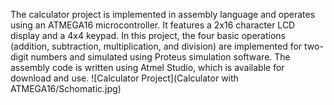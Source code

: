 

The calculator project is implemented in assembly language and operates using an ATMEGA16 microcontroller. It features a 2x16 character LCD display and a 4x4 keypad.
In this project, the four basic operations (addition, subtraction, multiplication, and division) are implemented for two-digit numbers and simulated using Proteus simulation software.
The assembly code is written using Atmel Studio, which is available for download and use.
![Calculator Project](Calculator with ATMEGA16/Schomatic.jpg)

